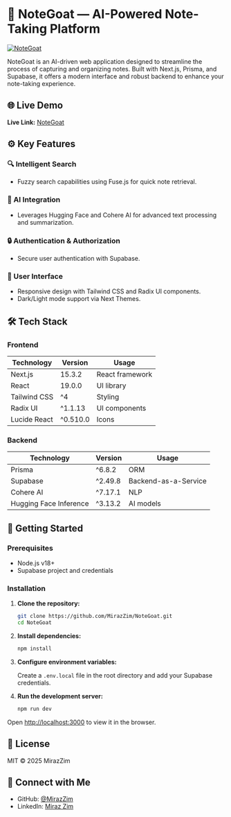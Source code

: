 

# 📝 NoteGoat — AI-Powered Note-Taking Platform

[![NoteGoat](https://tse3.mm.bing.net/th?id=OIP._kxKqYqolfcKmSQZqQJ-KAHaOe\&pid=Api)](https://www.notegoat.ai/)

NoteGoat is an AI-driven web application designed to streamline the process of capturing and organizing notes. Built with Next.js, Prisma, and Supabase, it offers a modern interface and robust backend to enhance your note-taking experience.

## 🌐 Live Demo

**Live Link:** [NoteGoat](https://note-goat-git-main-mirazzims-projects.vercel.app/)

## ⚙️ Key Features

### 🔍 Intelligent Search

* Fuzzy search capabilities using Fuse.js for quick note retrieval.

### 🧠 AI Integration

* Leverages Hugging Face and Cohere AI for advanced text processing and summarization.

### 🔒 Authentication & Authorization

* Secure user authentication with Supabase.

### 🎨 User Interface

* Responsive design with Tailwind CSS and Radix UI components.
* Dark/Light mode support via Next Themes.

## 🛠️ Tech Stack

### Frontend

| Technology   | Version  | Usage           |
| ------------ | -------- | --------------- |
| Next.js      | 15.3.2   | React framework |
| React        | 19.0.0   | UI library      |
| Tailwind CSS | ^4       | Styling         |
| Radix UI     | ^1.1.13  | UI components   |
| Lucide React | ^0.510.0 | Icons           |

### Backend

| Technology             | Version | Usage                |
| ---------------------- | ------- | -------------------- |
| Prisma                 | ^6.8.2  | ORM                  |
| Supabase               | ^2.49.8 | Backend-as-a-Service |
| Cohere AI              | ^7.17.1 | NLP                  |
| Hugging Face Inference | ^3.13.2 | AI models            |

## 🚀 Getting Started

### Prerequisites

* Node.js v18+
* Supabase project and credentials

### Installation

1. **Clone the repository:**

   ```bash
   git clone https://github.com/MirazZim/NoteGoat.git
   cd NoteGoat
   ```



2. **Install dependencies:**

   ```bash
   npm install
   ```



3. **Configure environment variables:**

   Create a `.env.local` file in the root directory and add your Supabase credentials.

4. **Run the development server:**

   ```bash
   npm run dev
   ```



Open [http://localhost:3000](http://localhost:3000) to view it in the browser.

## 📄 License

MIT © 2025 MirazZim

## 📩 Connect with Me

* GitHub: [@MirazZim](https://github.com/MirazZim)
* LinkedIn: [Miraz Zim](https://www.linkedin.com/in/mirazur-rahman-zim-62a973272/)
